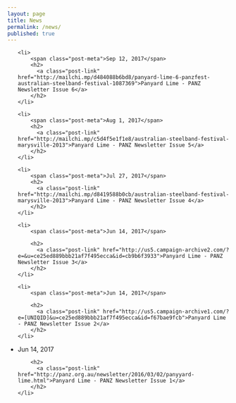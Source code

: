```yaml
---
layout: page
title: News
permalink: /news/
published: true
---
```


<ul class="post-list">
    
    <li>
        <span class="post-meta">Sep 12, 2017</span>
        <h2>
          <a class="post-link" href="http://mailchi.mp/d484088b6bd8/panyard-lime-6-panzfest-australian-steelband-festival-1087369">Panyard Lime - PANZ Newsletter Issue 6</a>
        </h2>
    </li>  
    
    <li>
        <span class="post-meta">Aug 1, 2017</span>
        <h2>
          <a class="post-link" href="http://mailchi.mp/c5d4f5e1f1e8/australian-steelband-festival-marysville-2013">Panyard Lime - PANZ Newsletter Issue 5</a>
        </h2>
    </li>  
    
    <li>
        <span class="post-meta">Jul 27, 2017</span>
        <h2>
          <a class="post-link" href="http://mailchi.mp/d8419588b0cb/australian-steelband-festival-marysville-2013">Panyard Lime - PANZ Newsletter Issue 4</a>
        </h2>
    </li>  
    
    <li>
        <span class="post-meta">Jun 14, 2017</span>

        <h2>
          <a class="post-link" href="http://us5.campaign-archive2.com/?e=&u=ce25ed889bbb21af7f495ecca&id=cb9b6f3933">Panyard Lime - PANZ Newsletter Issue 3</a>
        </h2>
    </li>  
      
    <li>
        <span class="post-meta">Jun 14, 2017</span>

        <h2>
          <a class="post-link" href="http://us5.campaign-archive1.com/?e=[UNIQID]&u=ce25ed889bbb21af7f495ecca&id=f67bae9fcb">Panyard Lime - PANZ Newsletter Issue 2</a>
        </h2>
    </li>
      
   <li>
        <span class="post-meta">Jun 14, 2017</span>

        <h2>
          <a class="post-link" href="http://panz.org.au/newsletter/2016/03/02/panyyard-lime.html">Panyard Lime - PANZ Newsletter Issue 1</a>
        </h2>
    </li>  
   
  </ul>

<!--   <p class="rss-subscribe">subscribe <a href="{{ "/feed.xml" | prepend: site.baseurl }}">via RSS</a></p> -->
